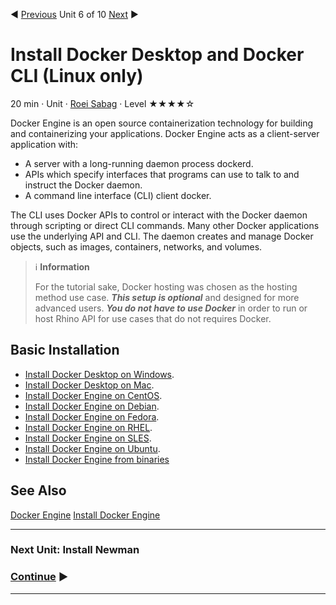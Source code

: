 :arrow_backward: [Previous](./05.InstallNewman.md) Unit 6 of 10 [Next]() :arrow_forward:

# Install Docker Desktop and Docker CLI (Linux only)
20 min · Unit · [Roei Sabag](https://www.linkedin.com/in/roei-sabag-247aa18/) · Level ★★★★☆

Docker Engine is an open source containerization technology for building and containerizing your applications. Docker Engine acts as a client-server application with:

* A server with a long-running daemon process dockerd.
* APIs which specify interfaces that programs can use to talk to and instruct the Docker daemon.
* A command line interface (CLI) client docker.  

The CLI uses Docker APIs to control or interact with the Docker daemon through scripting or direct CLI commands. Many other Docker applications use the underlying API and CLI. The daemon creates and manage Docker objects, such as images, containers, networks, and volumes.

> :information_source: **Information**  
> 
> For the tutorial sake, Docker hosting was chosen as the hosting method use case. _**This setup is optional**_ and designed for more advanced users. _**You do not have to use Docker**_ in order to run or host Rhino API for use cases that do not requires Docker.
  
## Basic Installation
* [Install Docker Desktop on Windows](https://docs.docker.com/desktop/windows/install/).
* [Install Docker Desktop on Mac](https://docs.docker.com/desktop/mac/install/).
* [Install Docker Engine on CentOS](https://docs.docker.com/engine/install/centos/).
* [Install Docker Engine on Debian](https://docs.docker.com/engine/install/debian/).
* [Install Docker Engine on Fedora](https://docs.docker.com/engine/install/fedora/).
* [Install Docker Engine on RHEL](https://docs.docker.com/engine/install/rhel/).
* [Install Docker Engine on SLES](https://docs.docker.com/engine/install/sles/).
* [Install Docker Engine on Ubuntu](https://docs.docker.com/engine/install/ubuntu/).
* [Install Docker Engine from binaries](https://docs.docker.com/engine/install/binaries/)
 
## See Also
[Docker Engine](https://docs.docker.com/engine/)
[Install Docker Engine](https://docs.docker.com/engine/install/)

---
### Next Unit: Install Newman
### [Continue]() :arrow_forward:
---

